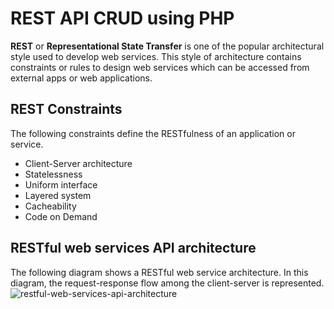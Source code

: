 # REST API CRUD using PHP

**REST** or **Representational State Transfer** is one of the popular architectural style used to develop web services. This style of architecture contains constraints or rules to design web services which can be accessed from external apps or web applications.

## REST Constraints

The following constraints define the RESTfulness of an application or service.

- Client-Server architecture
- Statelessness
- Uniform interface
- Layered system
- Cacheability
- Code on Demand

## RESTful web services API architecture

The following diagram shows a RESTful web service architecture. In this diagram, the request-response flow among the client-server is represented.
![restful-web-services-api-architecture](rest-api-crud-php/tree/master/rest-api-crud-php/image/restful-web-services-api-architecture.jpg)
